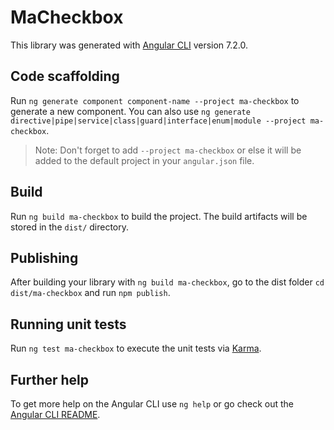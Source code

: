 # MaCheckbox

This library was generated with [Angular CLI](https://github.com/angular/angular-cli) version 7.2.0.

## Code scaffolding

Run `ng generate component component-name --project ma-checkbox` to generate a new component. You can also use `ng generate directive|pipe|service|class|guard|interface|enum|module --project ma-checkbox`.
> Note: Don't forget to add `--project ma-checkbox` or else it will be added to the default project in your `angular.json` file. 

## Build

Run `ng build ma-checkbox` to build the project. The build artifacts will be stored in the `dist/` directory.

## Publishing

After building your library with `ng build ma-checkbox`, go to the dist folder `cd dist/ma-checkbox` and run `npm publish`.

## Running unit tests

Run `ng test ma-checkbox` to execute the unit tests via [Karma](https://karma-runner.github.io).

## Further help

To get more help on the Angular CLI use `ng help` or go check out the [Angular CLI README](https://github.com/angular/angular-cli/blob/master/README.md).
